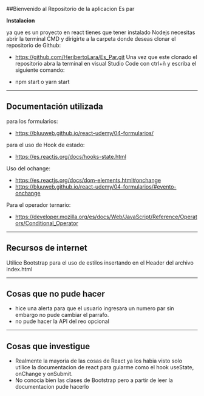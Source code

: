 ##Bienvenido al Repositorio de la aplicacion  Es par

**Instalacion**

ya que es un proyecto en react  tienes que tener instalado Nodejs 
necesitas abrir la terminal CMD y dirigirte a la carpeta donde deseas clonar el repositorio  de Github:
- https://github.com/HeribertoLara/Es_Par.git
 Una vez que este clonado el repositorio abra la terminal  en visual Studio Code con ctrl+ñ y escriba el siguiente comando:
 
- npm start o yarn start
------------
## Documentación utilizada
para los formularios:
- https://bluuweb.github.io/react-udemy/04-formularios/

para el uso de Hook de estado:
- https://es.reactjs.org/docs/hooks-state.html

Uso del ochange:
- https://es.reactjs.org/docs/dom-elements.html#onchange
- https://bluuweb.github.io/react-udemy/04-formularios/#evento-onchange

Para el operador ternario:
- https://developer.mozilla.org/es/docs/Web/JavaScript/Reference/Operators/Conditional_Operator


------------
## Recursos de internet

Utilice Bootstrap para el uso de estilos insertando en el Header del archivo index.html


------------

## Cosas que no pude hacer
- hice una alerta para que el usuario ingresara un numero par sin embargo no pude cambiar el parrafo.
- no pude hacer la API del reo opcional

------------


## Cosas que investigue
- Realmente la mayoria de las cosas de React ya los habia visto solo utilice la documentacion de react para guiarme como el hook useState, onChange y onSubmit.
- No conocia bien las clases de Bootstrap pero a partir de leer la documentacion pude hacerlo

 
